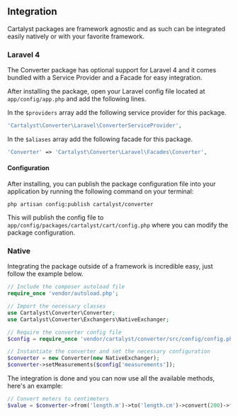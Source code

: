 ## Integration

Cartalyst packages are framework agnostic and as such can be integrated easily natively or with your favorite framework.

### Laravel 4

The Converter package has optional support for Laravel 4 and it comes bundled with a Service Provider and a Facade for easy integration.

After installing the package, open your Laravel config file located at `app/config/app.php` and add the following lines.

In the `$providers` array add the following service provider for this package.

```php
'Cartalyst\Converter\Laravel\ConverterServiceProvider',
```

In the `$aliases` array add the following facade for this package.

```php
'Converter' => 'Cartalyst\Converter\Laravel\Facades\Converter',
```

#### Configuration

After installing, you can publish the package configuration file into your application by running the following command on your terminal:

	php artisan config:publish cartalyst/converter

This will publish the config file to `app/config/packages/cartalyst/cart/config.php` where you can modify the package configuration.

### Native

Integrating the package outside of a framework is incredible easy, just follow the example below.

```php
// Include the composer autoload file
require_once 'vendor/autoload.php';

// Import the necessary classes
use Cartalyst\Converter\Converter;
use Cartalyst\Converter\Exchangers\NativeExchanger;

// Require the converter config file
$config = require_once 'vendor/cartalyst/converter/src/config/config.php';

// Instantiate the converter and set the necessary configuration
$converter = new Converter(new NativeExchanger);
$converter->setMeasurements($config['measurements']);
```

The integration is done and you can now use all the available methods, here's an example:

```php
// Convert meters to centimeters
$value = $converter->from('length.m')->to('length.cm')->convert(200)->format();
```
